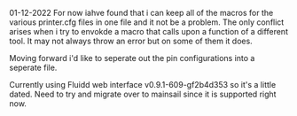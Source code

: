 01-12-2022
For now iahve found that i can keep all of the macros for the various printer.cfg files in one file and it not be a problem.  The only conflict arises when i try to envokde a macro that calls upon a function of a different tool.  It may not always throw an error but on some of them it does.

Moving forward i'd like to seperate out the pin configurations into a seperate file.

Currently using Fluidd web interface v0.9.1-609-gf2b4d353 so it's a little dated.  Need to try and migrate over to mainsail since it is supported right now.

